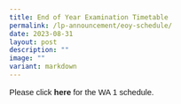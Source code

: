 ```yaml
---
title: End of Year Examination Timetable
permalink: /lp-announcement/eoy-schedule/
date: 2023-08-31
layout: post
description: ""
image: ""
variant: markdown
---
```

<p style="font-family:sans-serif;font-size:14.5px;">Please click <a href="https://drive.google.com/drive/folders/1pmyolhyG_rwwYyamBO6gmME0cb75P4pY?usp=sharing" style="font-size:14.5px; line-height:1.5;font-family:sans-serif;font-weight:bold;text-decoration: none;"> here</a> for the WA 1 schedule.</p>